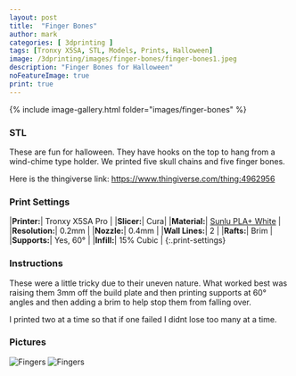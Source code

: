 ```yaml
---
layout: post
title:  "Finger Bones"
author: mark
categories: [ 3dprinting ]
tags: [Tronxy X5SA, STL, Models, Prints, Halloween]
image: /3dprinting/images/finger-bones/finger-bones1.jpeg
description: "Finger Bones for Halloween"
noFeatureImage: true
print: true
---
```


{% include image-gallery.html folder="images/finger-bones" %}

### STL

These are fun for halloween. They have hooks on the top to hang from a wind-chime type holder. We printed five skull chains and five finger bones. 

Here is the thingiverse link: <https://www.thingiverse.com/thing:4962956>

### Print Settings

|**Printer:**| Tronxy X5SA Pro |
|**Slicer:**| Cura|
|**Material:**| [Sunlu PLA+ White](https://amzn.to/3aRMMQE) |
|**Resolution:**| 0.2mm |
|**Nozzle:**| 0.4mm |
|**Wall Lines:**| 2 |
|**Rafts:**| Brim |
|**Supports:**| Yes, 60° |
|**Infill:**| 15% Cubic |
{:.print-settings}

### Instructions

These were a little tricky due to their uneven nature.  What worked best was raising them 3mm off the build plate and then printing supports at 60° angles and then adding a brim to help stop them from falling over.

I printed two at a time so that if one failed I didnt lose too many at a time. 

### Pictures

![Fingers](images/finger-bones/finger-bones1.jpeg)
![Fingers](images/finger-bones/finger-bones2.jpeg)
